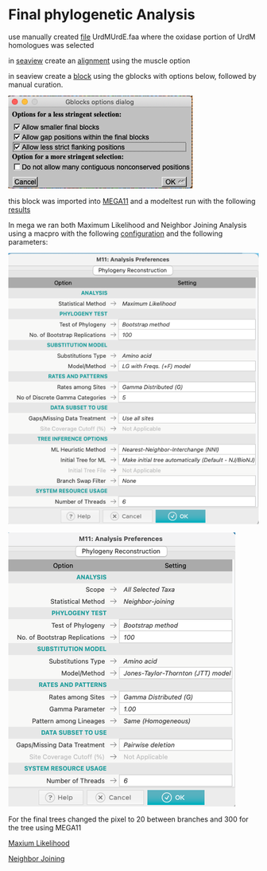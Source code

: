 # Final phylogenetic Analysis

use manually created [file](https://github.com/suzumar/ROS4_manus/blob/main/files/data/UrdMUrdE.faa) UrdMUrdE.faa where the oxidase portion of UrdM homologues was selected

in [seaview](http://pbil.univ-lyon1.fr/software/seaview3) create an [alignment](https://github.com/suzumar/ROS4_manus/blob/main/files/data/UrdMUrdE.faa.new_ALI+jad.fst) using the muscle option

in seaview create a [block](https://github.com/suzumar/ROS4_manus/blob/main/files/data/UrdMUrdE.faa.new_ALI+jad/regions+jad.fst) using the gblocks with options below, followed by manual curation.

![gblocks](https://github.com/suzumar/ROS4_manus/blob/main/files/figures/gblocks.png)

this block was imported into [MEGA11](https://www.megasoftware.net) and a modeltest run with the following [results](https://github.com/suzumar/ROS4_manus/blob/main/files/data/UrdMUrdE.faa.new_ALI+jad/Results.tsv)

In mega we ran both Maximum Likelihood and Neighbor Joining Analysis using a macpro with the following [configuration]() and the following parameters: 

![Maxium Likelihood](https://github.com/suzumar/ROS4_manus/blob/main/files/figures/ML.png)

![Neighbor Joining](https://github.com/suzumar/ROS4_manus/blob/main/files/figures/NJ.png)

For the final trees changed the pixel to 20 between branches and 300 for the tree using MEGA11

[Maxium Likelihood](https://github.com/suzumar/ROS4_manus/blob/main/files/figures/tree_ml_2.nwk)

[Neighbor Joining](https://github.com/suzumar/ROS4_manus/blob/main/files/figures/tree_nj_2.nwk)
